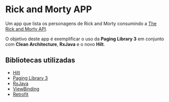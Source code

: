 # Rick and Morty APP

Um app que lista os personagens de Rick and Morty consumindo a [The Rick and Morty API](https://rickandmortyapi.com). 

O objetivo deste app é exemplificar o uso da **Paging Library 3** em conjunto com **Clean Architecture**, **RxJava** e o novo **Hilt**.

## Bibliotecas utilizadas
- [Hilt](https://dagger.dev/hilt/)
- [Paging Library 3](https://developer.android.com/topic/libraries/architecture/paging/v3-overview)
- [RxJava](https://github.com/ReactiveX/RxJava)
- [ViewBinding](https://developer.android.com/topic/libraries/view-binding?hl=pt-br)
- [Retrofit](https://github.com/square/retrofit)
